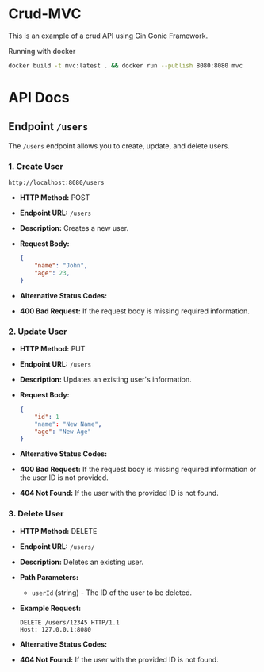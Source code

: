# Crud-MVC

This is an example of a crud API using Gin Gonic Framework.

Running with docker

``` bash
docker build -t mvc:latest . && docker run --publish 8080:8080 mvc
```

# API Docs

## Endpoint `/users`

The `/users` endpoint allows you to create, update, and delete users.

### 1. Create User

```
http://localhost:8080/users
```

- **HTTP Method:** POST

- **Endpoint URL:** `/users`

- **Description:** Creates a new user.

- **Request Body:**
  
  ```json
  {
      "name": "John",
      "age": 23,
  }
  ```

- **Alternative Status Codes:**

- **400 Bad Request:** If the request body is missing required information.

### 2. Update User

- **HTTP Method:** PUT

- **Endpoint URL:** `/users`

- **Description:** Updates an existing user's information.

- **Request Body:**

  ```json
  {
      "id": 1
      "name": "New Name",
      "age": "New Age"
  }
  ```

- **Alternative Status Codes:**

- **400 Bad Request:** If the request body is missing required information or the user ID is not provided.

- **404 Not Found:** If the user with the provided ID is not found.

### 3. Delete User

- **HTTP Method:** DELETE

- **Endpoint URL:** `/users/`

- **Description:** Deletes an existing user.

- **Path Parameters:**
  
  - `userId` (string) - The ID of the user to be deleted.

- **Example Request:**

  ```http
  DELETE /users/12345 HTTP/1.1
  Host: 127.0.0.1:8080
  ```

- **Alternative Status Codes:**

- **404 Not Found:** If the user with the provided ID is not found.
